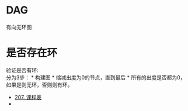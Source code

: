 # DAG
有向无环图

# 是否存在环

验证是否有环:  
分为3步：
    * 构建图
    * 缩减出度为0的节点，直到最后
    * 所有的出度是否都为0，如果是则无环，否则则有环。
    
* [207. 课程表](https://leetcode-cn.com/problems/course-schedule/)
* 
